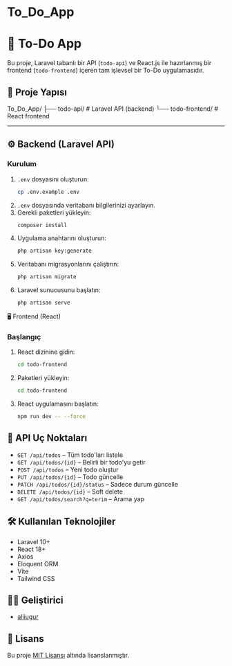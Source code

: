 # To_Do_App

# 📝 To-Do App

Bu proje, Laravel tabanlı bir API (`todo-api`) ve React.js ile hazırlanmış bir frontend (`todo-frontend`) içeren tam işlevsel bir To-Do uygulamasıdır.

## 🚀 Proje Yapısı
To_Do_App/
├── todo-api/ # Laravel API (backend)
└── todo-frontend/ # React frontend

---

## ⚙️ Backend (Laravel API)

### Kurulum

1. `.env` dosyasını oluşturun:
   ```bash
   cp .env.example .env
   
2. `.env` dosyasında veritabanı bilgilerinizi ayarlayın.
3. Gerekli paketleri yükleyin:
   ```bash
   composer install
4. Uygulama anahtarını oluşturun:
   ```bash
   php artisan key:generate
5. Veritabanı migrasyonlarını çalıştırın:
   ```bash
   php artisan migrate
6. Laravel sunucusunu başlatın:
   ```bash
   php artisan serve


🖥️ Frontend (React)

### Başlangıç


1. React dizinine gidin:
   ```bash
   cd todo-frontend
2. Paketleri yükleyin:
   ```bash
   cd todo-frontend
3. React uygulamasını başlatın:
   ```bash
   npm run dev -- --force  


## 🔗 API Uç Noktaları

- `GET /api/todos` – Tüm todo'ları listele
- `GET /api/todos/{id}` – Belirli bir todo'yu getir
- `POST /api/todos` – Yeni todo oluştur
- `PUT /api/todos/{id}` – Todo güncelle
- `PATCH /api/todos/{id}/status` – Sadece durum güncelle
- `DELETE /api/todos/{id}` – Soft delete
- `GET /api/todos/search?q=terim` – Arama yap

## 🛠️ Kullanılan Teknolojiler

- Laravel 10+
- React 18+
- Axios
- Eloquent ORM
- Vite
- Tailwind CSS

## 👨‍💻 Geliştirici

- [aliiugur](https://github.com/aliiugur)

## 📄 Lisans

Bu proje [MIT Lisansı](LICENSE) altında lisanslanmıştır.


